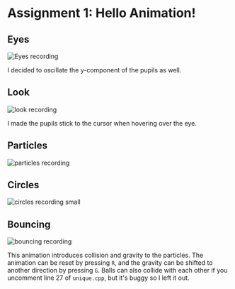 # Assignment 1: Hello Animation!
## Eyes
![Eyes recording](https://user-images.githubusercontent.com/1498116/133190870-3c56b95e-ad33-46b4-9091-42c05751a6b7.gif)

I decided to oscillate the y-component of the pupils as well.

## Look
![look recording](https://user-images.githubusercontent.com/1498116/133190885-42d97bd7-b8b4-41de-9764-0e227b45f4a4.gif)

I made the pupils stick to the cursor when hovering over the eye.

## Particles
![particles recording](https://user-images.githubusercontent.com/1498116/133190901-e2e3ca27-248d-4576-b703-ac24bd11dead.gif)

## Circles
![circles recording small](https://user-images.githubusercontent.com/1498116/133191301-2f18f69b-1f7f-49b0-ab46-e8799f7d7edf.gif)

## Bouncing
![bouncing recording](https://user-images.githubusercontent.com/1498116/133191315-63a7e298-b63d-407a-83fa-d8339f9d09c8.gif)

This animation introduces collision and gravity to the particles. The animation can be reset by pressing `R`, and the gravity can be shifted to another direction by pressing `G`. Balls can also collide with each other if you uncomment line 27 of `unique.cpp`, but it's buggy so I left it out.
